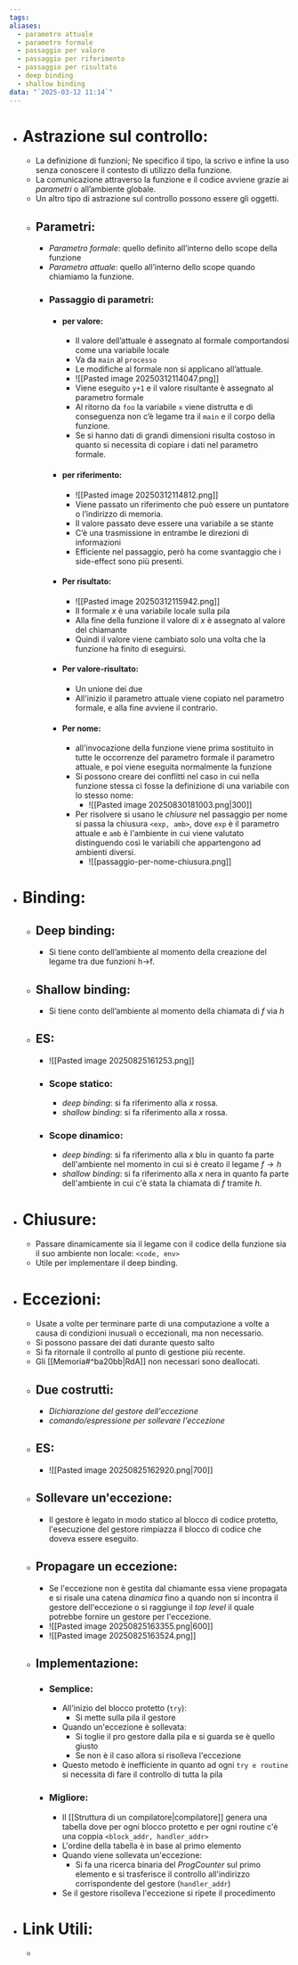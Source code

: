 ```yaml
---
tags:
aliases:
  - parametro attuale
  - parametro formale
  - passaggio per valore
  - passaggio per riferimento
  - passaggio per risultato
  - deep binding
  - shallow binding
data: "`2025-03-12 11:14`"
---
```

- # Astrazione sul controllo:
	- La definizione di funzioni; Ne specifico il tipo, la scrivo e infine la uso senza conoscere il contesto di utilizzo della funzione.
	- La comunicazione attraverso la funzione e il codice avviene grazie ai _parametri_ o all’ambiente globale.
	- Un altro tipo di astrazione sul controllo possono essere gli oggetti.
	- ## Parametri:
		- _Parametro formale_: quello definito all’interno dello scope della funzione
		- _Parametro attuale_: quello all’interno dello scope quando chiamiamo la funzione.
		- ### Passaggio di parametri:
			- #### per valore:
				- Il valore dell’attuale è assegnato al formale comportandosi come una variabile locale 
				- Va da `main` al `processo`
				- Le modifiche al formale non si applicano all’attuale.
				- ![[Pasted image 20250312114047.png]]
				- Viene eseguito `y+1` e il valore risultante è assegnato al parametro formale
				- Al ritorno da `foo` la variabile `x` viene distrutta e di conseguenza non c’è legame tra il `main` e il corpo della funzione.
				- Se si hanno dati di grandi dimensioni risulta costoso in quanto si necessita di copiare i dati nel parametro formale. 
			- #### per riferimento:
				- ![[Pasted image 20250312114812.png]]
				- Viene passato un riferimento che può essere un puntatore o l’indirizzo di memoria.
				- Il valore passato deve essere una variabile a se stante 
				- C’è una trasmissione in entrambe le direzioni di informazioni
				- Efficiente nel passaggio, però ha come svantaggio che i side-effect sono più presenti.
			- #### Per risultato:
				- ![[Pasted image 20250312115942.png]]
				- Il formale $x$ è una variabile locale sulla pila 
				- Alla fine della funzione il valore di $x$ è assegnato al valore del chiamante
				- Quindi il valore viene cambiato solo una volta che la funzione ha finito di eseguirsi.
			- #### Per valore-risultato:
				- Un unione dei due
				- All'inizio il parametro attuale viene copiato nel parametro formale, e alla fine avviene il contrario.
			- #### Per nome:
				- all'invocazione della funzione viene prima sostituito in tutte le occorrenze del parametro formale il parametro attuale, e poi viene eseguita normalmente la funzione
				- Si possono creare dei conflitti nel caso in cui nella funzione stessa ci fosse la definizione di una variabile con lo stesso nome:
					- ![[Pasted image 20250830181003.png|300]]
				- Per risolvere si usano le _chiusure_ nel passaggio per nome si passa la chiusura `<exp, amb>`, dove `exp` è il parametro attuale e `amb` è l'ambiente in cui viene valutato distinguendo così le variabili che appartengono ad ambienti diversi.
					- ![[passaggio-per-nome-chiusura.png]]
- # Binding:
	- ## Deep binding:
		- Si tiene conto dell’ambiente al momento della creazione del legame tra due funzioni h→f.
	- ## Shallow binding:
		- Si tiene conto dell’ambiente al momento della chiamata di $f$ via $h$
	- ## ES:
		- ![[Pasted image 20250825161253.png]]
		- ### Scope statico:
			- _deep binding_: si fa riferimento alla $x$ rossa.
			- _shallow binding_: si fa riferimento alla $x$ rossa.
		- ### Scope dinamico:
			- _deep binding_: si fa riferimento alla $x$ blu in quanto fa parte dell'ambiente nel momento in cui si è creato il legame $f\to h$
			- _shallow binding_: si fa riferimento alla $x$ nera in quanto fa parte dell'ambiente in cui c'è stata la chiamata di $f$ tramite $h$.
- # Chiusure:
	- Passare dinamicamente sia il legame con il codice della funzione sia il suo ambiente non locale: `<code, env>`
	- Utile per implementare il deep binding.
- # Eccezioni:
	- Usate a volte per terminare parte di una computazione a volte a causa di condizioni inusuali o eccezionali, ma non necessario.
	- Si possono passare dei dati durante questo salto
	- Si fa ritornale il controllo al punto di gestione più recente.
	- Gli [[Memoria#^ba20bb|RdA]] non necessari sono deallocati.
	- ## Due costrutti:
		- _Dichiarazione del gestore dell'eccezione_
		- _comando/espressione per sollevare l'eccezione_
	- ## ES:
		- ![[Pasted image 20250825162920.png|700]]
	- ## Sollevare un'eccezione:
		- Il gestore è legato in modo statico al blocco di codice protetto, l'esecuzione del gestore rimpiazza il blocco di codice che doveva essere eseguito.
	- ## Propagare un eccezione:
		- Se l'eccezione non è gestita dal chiamante essa viene propagata e si risale una catena _dinamica_ fino a quando non si incontra il gestore dell'eccezione o si raggiunge il _top level_ il quale potrebbe fornire un gestore per l'eccezione.
		- ![[Pasted image 20250825163355.png|600]]
		- ![[Pasted image 20250825163524.png]]
	- ## Implementazione:
		- ### Semplice:
			- All'inizio del blocco protetto (`try`):
				- Si mette sulla pila il gestore
			- Quando un'eccezione è sollevata:
				- Si toglie il pro gestore dalla pila e si guarda se è quello giusto
				- Se non è il caso allora si risolleva l'eccezione 
			- Questo metodo è inefficiente in quanto ad ogni `try e routine` si necessita di fare il controllo di tutta la pila 
		- ### Migliore:
			- Il [[Struttura di un compilatore|compilatore]] genera una tabella dove per ogni blocco protetto e per ogni routine c'è una coppia `<block_addr, handler_addr>`
			- L'ordine della tabella è in base al primo elemento
			- Quando viene sollevata un'eccezione:
				- Si fa una ricerca binaria del _ProgCounter_ sul primo elemento e si trasferisce il controllo all'indirizzo corrispondente del gestore (`handler_addr`)
			- Se il gestore risolleva l'eccezione si ripete il procedimento
- # Link Utili:
	- 